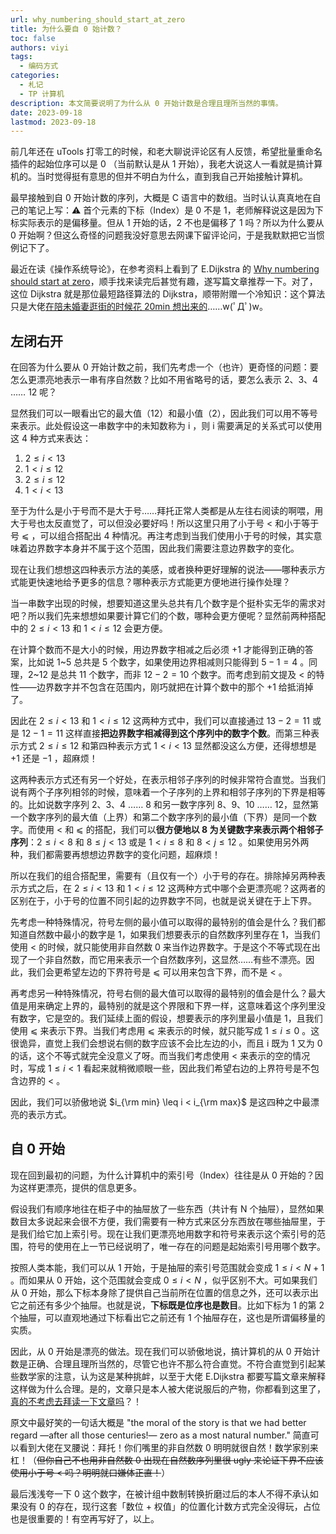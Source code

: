 ```yaml
---
url: why_numbering_should_start_at_zero
title: 为什么要自 0 始计数？
toc: false
authors: viyi
tags:
  - 编码方式
categories:
  - 札记
  - TP 计算机
description: 本文简要说明了为什么从 0 开始计数是合理且理所当然的事情。
date: 2023-09-18
lastmod: 2023-09-18
---
```


前几年还在 uTools 打零工的时候，和老大聊说评论区有人反馈，希望批量重命名插件的起始位序可以是 0 （当前默认是从 1 开始），我老大说这人一看就是搞计算机的。当时觉得挺有意思的但并不明白为什么，直到我自己开始接触计算机。

最早接触到自 0 开始计数的序列，大概是 C 语言中的数组。当时认认真真地在自己的笔记上写：⚠️ 首个元素的下标（Index）是 0 不是 1，老师解释说这是因为下标实际表示的是偏移量。但从 1 开始的话，2 不也是偏移了 1 吗？所以为什么要从 0 开始啊？但这么奇怪的问题我没好意思去网课下留评论问，于是我默默把它当惯例记下了。

最近在读《操作系统导论》，在参考资料上看到了 E.Dijkstra 的 [Why numbering should start at zero](https://www.cs.utexas.edu/users/EWD/transcriptions/EWD08xx/EWD831.html)，顺手找来读完后甚觉有趣，遂写篇文章推荐一下。对了，这位 Dijkstra 就是那位最短路径算法的 Dijkstra，顺带附赠一个冷知识：这个算法只是大佬[在陪未婚妻逛街的时候花 20min 想出来的](https://en.wikipedia.org/wiki/Dijkstra%27s_algorithm#History)……w(ﾟДﾟ)w。

## 左闭右开

在回答为什么要从 0 开始计数之前，我们先考虑一个（也许）更奇怪的问题：要怎么更漂亮地表示一串有序自然数？比如不用省略号的话，要怎么表示 2、3、4 …… 12 呢？

显然我们可以一眼看出它的最大值（12）和最小值（2），因此我们可以用不等号来表示。此处假设这一串数字中的未知数称为 i ，则 i 需要满足的关系式可以使用这 4 种方式来表达：

1. $2 \leq i < 13$
2. $1 < i \leq 12$
3. $2 \leq i \leq 12$
4. $1 < i < 13$

至于为什么是小于号而不是大于号……拜托正常人类都是从左往右阅读的啊喂，用大于号也太反直觉了，可以但没必要好吗！所以这里只用了小于号 < 和小于等于号 ⩽ ，可以组合搭配出 4 种情况。再注考虑到当我们使用小于号的时候，其实意味着边界数字本身并不属于这个范围，因此我们需要注意边界数字的变化。

现在让我们想想这四种表示方法的美感，或者换种更好理解的说法——哪种表示方式能更快速地给予更多的信息？哪种表示方式能更方便地进行操作处理？

当一串数字出现的时候，想要知道这里头总共有几个数字是个挺朴实无华的需求对吧？所以我们先来想想如果要计算它们的个数，哪种会更方便呢？显然前两种搭配中的 $2 \leq i < 13$ 和 $1 < i \leq 12$ 会更方便。

在计算个数而不是大小的时候，用边界数字相减之后必须 $+1$ 才能得到正确的答案，比如说 1~5 总共是 5 个数字，如果使用边界相减则只能得到 $5-1=4$ 。同理，2~12 是总共 11 个数字，而非 $12-2=10$ 个数字。而考虑到前文提及 < 的特性——边界数字并不包含在范围内，刚巧就把在计算个数中的那个 +1 给抵消掉了。

因此在 $2 \leq i < 13$ 和 $1 < i \leq 12$ 这两种方式中，我们可以直接通过 $13-2=11$ 或是 $12-1=11$ 这样直接**把边界数字相减得到这个序列中的数字个数**。而第三种表示方式 $2 \leq i \leq 12$ 和第四种表示方式 $1 < i < 13$ 显然都没这么方便，还得想想是 $+1$ 还是 $-1$ ，超麻烦！

这两种表示方式还有另一个好处，在表示相邻子序列的时候非常符合直觉。当我们说有两个子序列相邻的时候，意味着一个子序列的上界和相邻子序列的下界是相等的。比如说数字序列 2、3、4 …… 8 和另一数字序列 8、9、10 …… 12，显然第一个数字序列的最大值（上界）和第二个数字序列的最小值（下界）是同一个数字。而使用 < 和 ⩽ 的搭配，我们可以**很方便地以 8 为关键数字来表示两个相邻子序列**：$2\leq i < 8$ 和 $8\leq j < 13$ 或是 $1 < i\leq 8$ 和 $8< j \leq 12$ 。如果使用另外两种，我们都需要再想想边界数字的变化问题，超麻烦！

所以在我们的组合搭配里，需要有（且仅有一个）小于号的存在。排除掉另两种表示方式之后，在 $2 \leq i < 13$ 和 $1 < i \leq 12$ 这两种方式中哪个会更漂亮呢？这两者的区别在于，小于号的位置不同引起的边界数字不同，也就是说关键在于上下界。

先考虑一种特殊情况，符号左侧的最小值可以取得的最特别的值会是什么？我们都知道自然数中最小的数字是 1，如果我们想要表示的自然数序列里存在 1，当我们使用 < 的时候，就只能使用非自然数 0 来当作边界数字。于是这个不等式现在出现了一个非自然数，而它用来表示一个自然数序列，这显然……有些不漂亮。因此，我们会更希望左边的下界符号是 ⩽ 可以用来包含下界，而不是 < 。

再考虑另一种特殊情况，符号右侧的最大值可以取得的最特别的值会是什么？最大值是用来确定上界的，最特别的就是这个界限和下界一样，这意味着这个序列里没有数字，它是空的。我们延续上面的假设，想要表示的序列里最小值是 1，且我们使用 ⩽ 来表示下界。当我们考虑用 ⩽ 来表示的时候，就只能写成 $1 \leq i \leq 0$ 。这很诡异，直觉上我们会想说右侧的数字应该不会比左边的小，而且 i 既为 1 又为 0 的话，这个不等式就完全没意义了呀。而当我们考虑使用 < 来表示的空的情况时，写成 $1\leq i < 1$ 看起来就稍微顺眼一些，因此我们希望右边的上界符号是不包含边界的 < 。

因此，我们可以骄傲地说 $i_{\rm min} \leq i < i_{\rm max}$ 是这四种之中最漂亮的表示方式。

## 自 0 开始

现在回到最初的问题，为什么计算机中的索引号（Index）往往是从 0 开始的？因为这样更漂亮，提供的信息更多。

假设我们有顺序地往在柜子中的抽屉放了一些东西（共计有 N 个抽屉），显然如果数目太多说起来会很不方便，我们需要有一种方式来区分东西放在哪些抽屉里，于是我们给它加上索引号。现在让我们更漂亮地用数字和符号来表示这个索引号的范围，符号的使用在上一节已经说明了，唯一存在的问题是起始索引号用哪个数字。

按照人类本能，我们可以从 1 开始，于是抽屉的索引号范围就会变成 $1\leq i< N+1$ 。而如果从 0 开始，这个范围就会变成 $0 \leq i <N$ ，似乎区别不大。可如果我们从 0 开始，那么下标本身除了提供自己当前所在位置的信息之外，还可以表示出它之前还有多少个抽屉。也就是说，**下标既是位序也是数目**。比如下标为 1 的第 2 个抽屉，可以直观地通过下标看出它之前还有 1 个抽屉存在，这也是所谓偏移量的实质。

因此，从 0 开始是漂亮的做法。现在我们可以骄傲地说，搞计算机的从 0 开始计数是正确、合理且理所当然的，尽管它也许不那么符合直觉。不符合直觉到引起某些数学家的注意，认为这是某种挑衅，以至于大佬 E.Dijkstra 都要写篇文章来解释这样做为什么合理。是的，文章只是本人被大佬说服后的产物，你都看到这里了，[真的不考虑去拜读一下文章吗](https://www.cs.utexas.edu/users/EWD/transcriptions/EWD08xx/EWD831.html)？！

原文中最好笑的一句话大概是 "the moral of the story is that we had better regard —after all those centuries!— zero as a most natural number." 简直可以看到大佬在叉腰说：拜托！你们嘴里的非自然数 0 明明就很自然！数学家别来杠！（~~但你自己不也用非自然数 0 出现在自然数序列里很 ugly 来论证下界不应该使用小于号 < 吗？明明就口嫌体正直！~~）

最后浅浅夸一下 0 这个数字，在被计组中数制转换折磨过后的本人不得不承认如果没有 0 的存在，现行这套「数位 + 权值」的位置化计数方式完全没得玩，占位也是很重要的！有空再写好了，以上。
